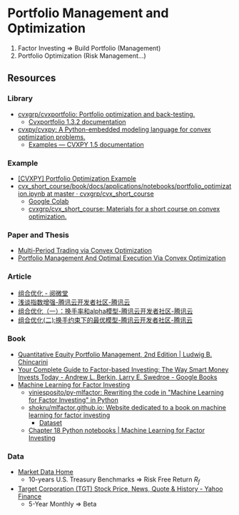 # Portfolio Management and Optimization

1. Factor Investing => Build Portfolio (Management)
2. Portfolio Optimization (Risk Management...)

## Resources

### Library

- [cvxgrp/cvxportfolio: Portfolio optimization and back-testing.](https://github.com/cvxgrp/cvxportfolio)
  - [Cvxportfolio 1.3.2 documentation](https://www.cvxportfolio.com/en/stable/)
- [cvxpy/cvxpy: A Python-embedded modeling language for convex optimization problems.](https://github.com/cvxpy/cvxpy)
  - [Examples — CVXPY 1.5 documentation](https://www.cvxpy.org/examples/)

### Example

- [[CVXPY] Portfolio Optimization Example](https://www.kaggle.com/code/marketneutral/cvxpy-portfolio-optimization-example)
- [cvx_short_course/book/docs/applications/notebooks/portfolio_optimization.ipynb at master · cvxgrp/cvx_short_course](https://github.com/cvxgrp/cvx_short_course/blob/master/book/docs/applications/notebooks/portfolio_optimization.ipynb)
  - [Google Colab](https://colab.research.google.com/github/cvxgrp/cvx_short_course/blob/master/book/docs/applications/notebooks/portfolio_optimization.ipynb)
  - [cvxgrp/cvx_short_course: Materials for a short course on convex optimization.](https://github.com/cvxgrp/cvx_short_course)

### Paper and Thesis

- [Multi-Period Trading via Convex Optimization](https://stanford.edu/~boyd/papers/pdf/cvx_portfolio.pdf)
- [Portfolio Management And Optimal Execution Via Convex Optimization](https://stacks.stanford.edu/file/druid:wm743bj5020/thesis-augmented.pdf)

### Article

- [组合优化 - 阅微堂](https://zhiqiang.org/tag/portfolio-optimization.html)
- [浅谈指数增强-腾讯云开发者社区-腾讯云](https://cloud.tencent.com/developer/article/1424201)
- [组合优化（一）：换手率和alpha模型-腾讯云开发者社区-腾讯云](https://cloud.tencent.com/developer/article/2242060)
- [组合优化(二):换手约束下的最优模型-腾讯云开发者社区-腾讯云](https://cloud.tencent.com/developer/article/2242059)

### Book

- [Quantitative Equity Portfolio Management, 2nd Edition | Ludwig B. Chincarini](https://ludwigbc.com/books/qepm-2/)
- [Your Complete Guide to Factor-based Investing: The Way Smart Money Invests Today - Andrew L. Berkin, Larry E. Swedroe - Google Books](https://books.google.co.jp/books/about/Your_Complete_Guide_to_Factor_based_Inve.html?id=iSNBvgAACAAJ&redir_esc=y)
- [Machine Learning for Factor Investing](https://www.mlfactor.com/)
  - [viniesposito/py-mlfactor: Rewriting the code in "Machine Learning for Factor Investing" in Python](https://github.com/viniesposito/py-mlfactor)
  - [shokru/mlfactor.github.io: Website dedicated to a book on machine learning for factor investing](https://github.com/shokru/mlfactor.github.io?tab=readme-ov-file)
    - [Dataset](https://github.com/shokru/mlfactor.github.io/tree/master/material)
  - [Chapter 18 Python notebooks | Machine Learning for Factor Investing](https://www.mlfactor.com/python.html)

### Data

- [Market Data Home](https://finra-markets.morningstar.com/MarketData/Default.jsp?sdkVersion=2.62.9)
  - 10-years U.S. Treasury Benchmarks => Risk Free Return $R_f$
- [Target Corporation (TGT) Stock Price, News, Quote & History - Yahoo Finance](https://finance.yahoo.com/quote/TGT/?p=TGT&.tsrc=fin-srch)
  - 5-Year Monthly => Beta
